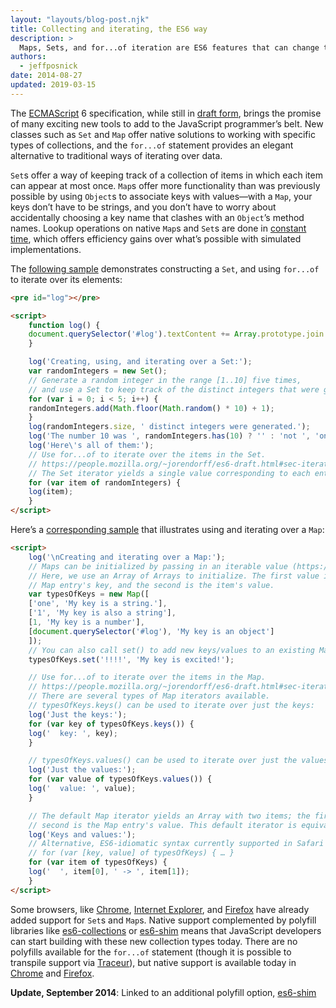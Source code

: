 ```yaml
---
layout: "layouts/blog-post.njk"
title: Collecting and iterating, the ES6 way
description: >
  Maps, Sets, and for...of iteration are ES6 features that can change the way you work with collections of data.
authors:
  - jeffposnick
date: 2014-08-27
updated: 2019-03-15
---
```


The [ECMAScript](https://en.wikipedia.org/wiki/ECMAScript) 6 specification, while still in [draft form](https://github.com/jorendorff/es-spec-html/blob/master/es6-draft.html), brings the promise of many exciting new tools to add to the JavaScript programmer’s belt. New classes such as `Set` and `Map` offer native solutions to working with specific types of collections, and the `for...of` statement provides an elegant alternative to traditional ways of iterating over data.

`Set`s offer a way of keeping track of a collection of items in which each item can appear at most once. `Map`s offer more functionality than was previously possible by using `Object`s to associate keys with values—with a `Map`, your keys don’t have to be strings, and you don’t have to worry about accidentally choosing a key name that clashes with an `Object`’s method names. Lookup operations on native `Map`s and `Set`s are done in [constant time](https://en.wikipedia.org/wiki/Time_complexity#Constant_time), which offers efficiency gains over what’s possible with simulated implementations.

The [following sample](https://googlechrome.github.io/samples/collections-iterators-es6/index.html) demonstrates constructing a `Set`, and using `for...of` to iterate over its elements:

```html
<pre id="log"></pre>

<script>
    function log() {
    document.querySelector('#log').textContent += Array.prototype.join.call(arguments, '') + '\n';
    }

    log('Creating, using, and iterating over a Set:');
    var randomIntegers = new Set();
    // Generate a random integer in the range [1..10] five times,
    // and use a Set to keep track of the distinct integers that were generated.
    for (var i = 0; i < 5; i++) {
    randomIntegers.add(Math.floor(Math.random() * 10) + 1);
    }
    log(randomIntegers.size, ' distinct integers were generated.');
    log('The number 10 was ', randomIntegers.has(10) ? '' : 'not ', 'one of them.');
    log('Here\'s all of them:');
    // Use for...of to iterate over the items in the Set.
    // https://people.mozilla.org/~jorendorff/es6-draft.html#sec-iteration-statements
    // The Set iterator yields a single value corresponding to each entry in the Set.
    for (var item of randomIntegers) {
    log(item);
    }
</script>
```

Here’s a [corresponding sample](https://googlechrome.github.io/samples/collections-iterators-es6/index.html) that illustrates using and iterating over a `Map`:

```html
<script>
    log('\nCreating and iterating over a Map:');
    // Maps can be initialized by passing in an iterable value (https://people.mozilla.org/~jorendorff/es6-draft.html#sec-map-iterable)
    // Here, we use an Array of Arrays to initialize. The first value in each sub-Array is the new
    // Map entry's key, and the second is the item's value.
    var typesOfKeys = new Map([
    ['one', 'My key is a string.'],
    ['1', 'My key is also a string'],
    [1, 'My key is a number'],
    [document.querySelector('#log'), 'My key is an object']
    ]);
    // You can also call set() to add new keys/values to an existing Map.
    typesOfKeys.set('!!!!', 'My key is excited!');

    // Use for...of to iterate over the items in the Map.
    // https://people.mozilla.org/~jorendorff/es6-draft.html#sec-iteration-statements
    // There are several types of Map iterators available.
    // typesOfKeys.keys() can be used to iterate over just the keys:
    log('Just the keys:');
    for (var key of typesOfKeys.keys()) {
    log('  key: ', key);
    }

    // typesOfKeys.values() can be used to iterate over just the values:
    log('Just the values:');
    for (var value of typesOfKeys.values()) {
    log('  value: ', value);
    }

    // The default Map iterator yields an Array with two items; the first is the Map entry's key and the
    // second is the Map entry's value. This default iterator is equivalent to typesOfKeys.entries().
    log('Keys and values:');
    // Alternative, ES6-idiomatic syntax currently supported in Safari & Firefox:
    // for (var [key, value] of typesOfKeys) { … }
    for (var item of typesOfKeys) {
    log('  ', item[0], ' -> ', item[1]);
    }
</script>
```

Some browsers, like [Chrome](https://www.chromestatus.com/feature/4818609708728320), [Internet Explorer](https://developer.mozilla.org/docs/Web/JavaScript/Reference/Global_Objects/Map), and [Firefox](https://developer.mozilla.org/docs/Web/JavaScript/Reference/Global_Objects/Map) have already added support for `Set`s and `Map`s. Native support complemented by polyfill libraries like [es6-collections](https://github.com/WebReflection/es6-collections) or [es6-shim](https://github.com/paulmillr/es6-shim/) means that JavaScript developers can start building with these new collection types today. There are no polyfills available for the `for...of` statement (though it is possible to transpile support via [Traceur](https://github.com/google/traceur-compiler)), but native support is available today in [Chrome](https://www.chromestatus.com/feature/4696563918045184) and [Firefox](https://developer.mozilla.org/docs/Web/JavaScript/Reference/Statements/for...of).

**Update, September 2014**: Linked to an additional polyfill option, [es6-shim](https://github.com/paulmillr/es6-shim/)


